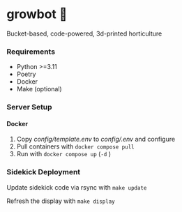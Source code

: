 # growbot 🌱

Bucket-based, code-powered, 3d-printed horticulture

### Requirements

- Python >=3.11
- Poetry
- Docker
- Make (optional)

### Server Setup

#### Docker

1. Copy _config/template.env_ to _config/.env_ and configure
2. Pull containers with `docker compose pull`
3. Run with `docker compose up` (`-d`
   )

### Sidekick Deployment

Update sidekick code via rsync with `make update`

Refresh the display with `make display`
